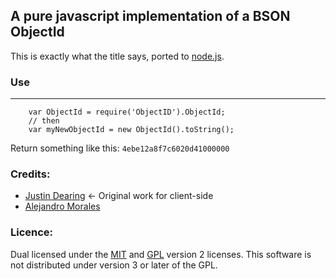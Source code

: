 A pure javascript implementation of a BSON ObjectId
----------------------------------------------------

This is exactly what the title says, ported to [node.js][1]. 

### Use
---
```
    var ObjectId = require('ObjectID').ObjectId;
    // then
    var myNewObjectId = new ObjectId().toString();

```
Return something like this: `4ebe12a8f7c6020d41000000` 



### Credits:

+ [Justin Dearing](https://github.com/justaprogrammer/ObjectId.js) <- Original work for client-side
+ [Alejandro Morales](https://github.com/alejandromg) 


[1]: http://nodejs.org

### Licence:
Dual licensed under the [MIT](http://www.opensource.org/licenses/mit-license.php)
and [GPL](http://www.opensource.org/licenses/gpl-license.php) version 2 licenses.
This software is not distributed under version 3 or later of the GPL.